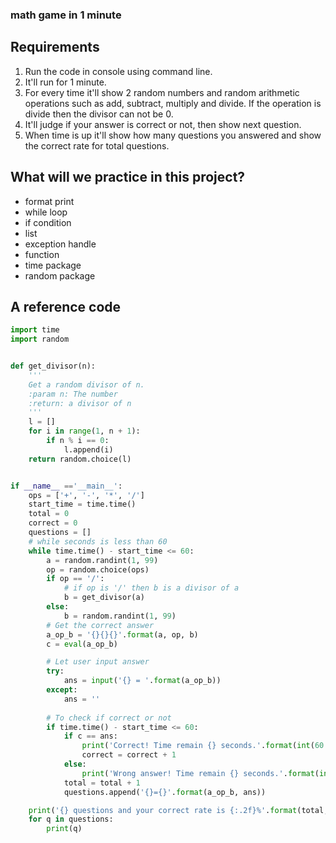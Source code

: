 ### math game in 1 minute

## Requirements

1. Run the code in console using command line.
2. It'll run for 1 minute.
3. For every time it'll show 2 random numbers and random arithmetic operations such as add, subtract, multiply and divide. If the operation is divide then the divisor can not be 0.
4. It'll judge if your answer is correct or not, then show next question.
5. When time is up it'll show how many questions you answered and show the correct rate for total questions.

## What will we practice in this project?

- format print
- while loop
- if condition
- list
- exception handle
- function
- time package
- random package

## A reference code

```python
import time
import random


def get_divisor(n):
    '''
    Get a random divisor of n.
    :param n: The number
    :return: a divisor of n
    '''
    l = []
    for i in range(1, n + 1):
        if n % i == 0:
            l.append(i)
    return random.choice(l)


if __name__ =='__main__':
    ops = ['+', '-', '*', '/']
    start_time = time.time()
    total = 0
    correct = 0
    questions = []
    # while seconds is less than 60
    while time.time() - start_time <= 60:
        a = random.randint(1, 99)
        op = random.choice(ops)
        if op == '/':
            # if op is '/' then b is a divisor of a
            b = get_divisor(a)
        else:
            b = random.randint(1, 99)
        # Get the correct answer
        a_op_b = '{}{}{}'.format(a, op, b)
        c = eval(a_op_b)

        # Let user input answer
        try:
            ans = input('{} = '.format(a_op_b))
        except:
            ans = ''
		
        # To check if correct or not
        if time.time() - start_time <= 60: 
            if c == ans:
                print('Correct! Time remain {} seconds.'.format(int(60 - (time.time() - start_time))))
                correct = correct + 1
            else:
                print('Wrong answer! Time remain {} seconds.'.format(int(60 - (time.time() - start_time))))
            total = total + 1
            questions.append('{}={}'.format(a_op_b, ans))

    print('{} questions and your correct rate is {:.2f}%'.format(total, correct / total * 100))
    for q in questions:
        print(q)
